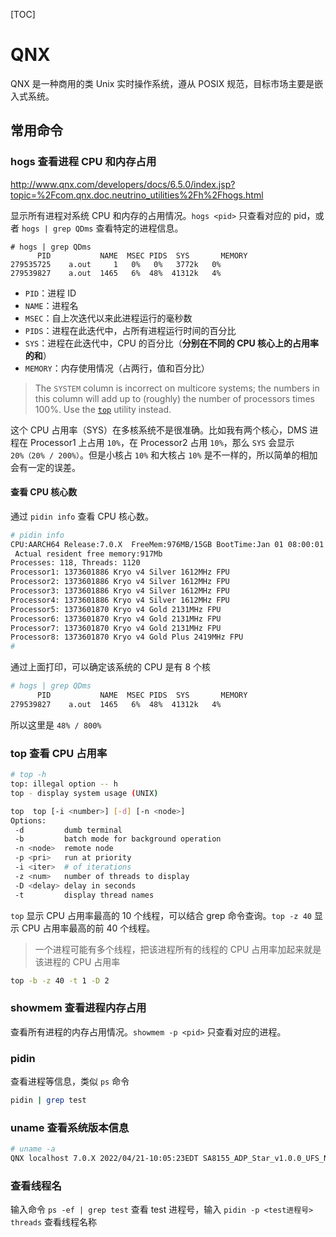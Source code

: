 [TOC]

# QNX

QNX 是一种商用的类 Unix 实时操作系统，遵从 POSⅨ 规范，目标市场主要是嵌入式系统。

## 常用命令

### hogs 查看进程 CPU 和内存占用

http://www.qnx.com/developers/docs/6.5.0/index.jsp?topic=%2Fcom.qnx.doc.neutrino_utilities%2Fh%2Fhogs.html

显示所有进程对系统 CPU 和内存的占用情况。`hogs <pid>` 只查看对应的 pid，或者 `hogs | grep QDms` 查看特定的进程信息。

```shell
# hogs | grep QDms
      PID           NAME  MSEC PIDS  SYS       MEMORY
279535725    a.out     1   0%   0%   3772k   0%
279539827    a.out  1465   6%  48%  41312k   4%
```

- `PID`：进程 ID
- `NAME`：进程名
- `MSEC`：自上次迭代以来此进程运行的毫秒数
- `PIDS`：进程在此迭代中，占所有进程运行时间的百分比
- `SYS`：进程在此迭代中，CPU 的百分比（**分别在不同的 CPU 核心上的占用率的和**）
- `MEMORY`：内存使用情况（占两行，值和百分比）

>The `SYSTEM` column is incorrect on multicore systems; the numbers in this column will add up to (roughly) the number of processors times 100%. Use the [`top`](http://www.qnx.com/developers/docs/6.5.0/topic/com.qnx.doc.neutrino_utilities/t/top.html) utility instead.

这个 CPU 占用率（SYS）在多核系统不是很准确。比如我有两个核心，DMS 进程在 Processor1 上占用 `10%`，在 Processor2 占用 `10%`，那么 `SYS` 会显示 `20%（20% / 200%）`。但是小核占 `10%` 和大核占 `10%` 是不一样的，所以简单的相加会有一定的误差。

#### 查看 CPU 核心数

通过 `pidin info` 查看 CPU 核心数。

```bash
# pidin info 
CPU:AARCH64 Release:7.0.X  FreeMem:976MB/15GB BootTime:Jan 01 08:00:01 CST 1970
 Actual resident free memory:917Mb
Processes: 118, Threads: 1120
Processor1: 1373601886 Kryo v4 Silver 1612MHz FPU 
Processor2: 1373601886 Kryo v4 Silver 1612MHz FPU 
Processor3: 1373601886 Kryo v4 Silver 1612MHz FPU 
Processor4: 1373601886 Kryo v4 Silver 1612MHz FPU 
Processor5: 1373601870 Kryo v4 Gold 2131MHz FPU 
Processor6: 1373601870 Kryo v4 Gold 2131MHz FPU 
Processor7: 1373601870 Kryo v4 Gold 2131MHz FPU 
Processor8: 1373601870 Kryo v4 Gold Plus 2419MHz FPU 
# 
```

通过上面打印，可以确定该系统的 CPU 是有 8 个核

```bash
# hogs | grep QDms
      PID           NAME  MSEC PIDS  SYS       MEMORY
279539827    a.out  1465   6%  48%  41312k   4%
```

所以这里是 `48% / 800%`

### top 查看 CPU 占用率

```bash
# top -h
top: illegal option -- h
top - display system usage (UNIX)

top  top [-i <number>] [-d] [-n <node>]
Options:
 -d         dumb terminal
 -b         batch mode for background operation
 -n <node>  remote node
 -p <pri>   run at priority
 -i <iter>  # of iterations
 -z <num>   number of threads to display
 -D <delay> delay in seconds
 -t         display thread names
```

`top` 显示 CPU 占用率最高的 10 个线程，可以结合 grep 命令查询。`top -z 40` 显示 CPU 占用率最高的前 40 个线程。

> 一个进程可能有多个线程，把该进程所有的线程的 CPU 占用率加起来就是该进程的 CPU 占用率

```bash
top -b -z 40 -t 1 -D 2
```

### showmem 查看进程内存占用

查看所有进程的内存占用情况。`showmem -p <pid>` 只查看对应的进程。

### pidin

查看进程等信息，类似 `ps` 命令

```bash
pidin | grep test
```

### uname 查看系统版本信息

```bash
# uname -a
QNX localhost 7.0.X 2022/04/21-10:05:23EDT SA8155_ADP_Star_v1.0.0_UFS_NORMAL aarch64le
```

### 查看线程名

输入命令 `ps -ef | grep test` 查看 test 进程号，输入 `pidin -p <test进程号> threads` 查看线程名称
